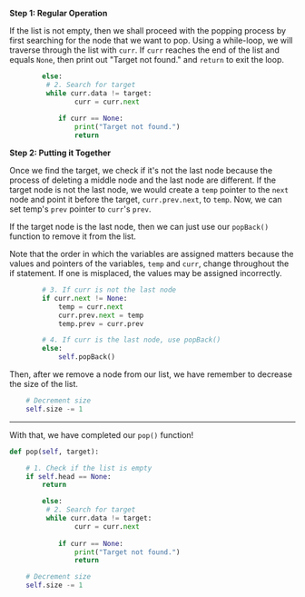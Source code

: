 <!--title={Deleting Elements by Value - Explain}--> 

<!--badges={Algorithms:5,Python:4}-->

<!--concepts={Deleting from a Linked List}-->

**Step 1: Regular Operation**

If the list is not empty, then we shall proceed with the popping process by first searching for the node that we want to pop. Using a while-loop, we will traverse through the list with `curr`. If `curr` reaches the end of the list and equals `None`, then print out "Target not found." and `return` to exit the loop.

```python
		else:
         # 2. Search for target
      	 while curr.data != target:
        		curr = curr.next
            
            if curr == None:
            	print("Target not found.")
                return
```

**Step 2: Putting it Together**

Once we find the target, we check if it's not the last node because the process of deleting a middle node and the last node are different. If the target node is not the last node, we would create a `temp` pointer to the `next` node and point it before the target, `curr.prev.next`, to `temp`. Now, we can set temp's `prev` pointer to `curr`'s `prev`.

If the target node is the last node, then we can just use our `popBack()` function to remove it from the list.

Note that the order in which the variables are assigned matters because the values and pointers of the variables, `temp` and `curr`, change throughout the if statement. If one is misplaced, the values may be assigned incorrectly.

```python
        # 3. If curr is not the last node
        if curr.next != None:
          	temp = curr.next
          	curr.prev.next = temp
          	temp.prev = curr.prev

        # 4. If curr is the last node, use popBack()
        else:
            self.popBack()
```

Then, after we remove a node from our list, we have remember to decrease the size of the list.

```python
    # Decrement size
    self.size -= 1
```

---

With that, we have completed our `pop()` function!

```python
def pop(self, target):

	# 1. Check if the list is empty
	if self.head == None:
  		return

		else:
         # 2. Search for target
      	 while curr.data != target:
        		curr = curr.next
            
            if curr == None:
            	print("Target not found.")
                return

    # Decrement size
    self.size -= 1
```
